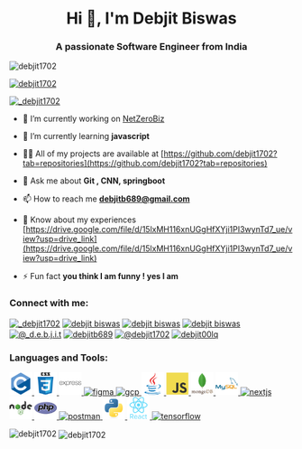 <h1 align="center">Hi 👋, I'm Debjit Biswas</h1>
<h3 align="center">A passionate Software Engineer from India</h3>

<p align="left"> <img src="https://komarev.com/ghpvc/?username=debjit1702&label=Profile%20views&color=0e75b6&style=flat" alt="debjit1702" /> </p>

<p align="left"> <a href="https://github.com/ryo-ma/github-profile-trophy"><img src="https://github-profile-trophy.vercel.app/?username=debjit1702" alt="debjit1702" /></a> </p>

<p align="left"> <a href="https://twitter.com/_debjit1702" target="blank"><img src="https://img.shields.io/twitter/follow/_debjit1702?logo=twitter&style=for-the-badge" alt="_debjit1702" /></a> </p>

- 🔭 I’m currently working on [NetZeroBiz](https://github.com/debjit1702/NetZeroBiz)

- 🌱 I’m currently learning **javascript**

- 👨‍💻 All of my projects are available at [https://github.com/debjit1702?tab=repositories](https://github.com/debjit1702?tab=repositories)

- 💬 Ask me about **Git , CNN, springboot**

- 📫 How to reach me **debjitb689@gmail.com**

- 📄 Know about my experiences [https://drive.google.com/file/d/15lxMH116xnUGgHfXYji1PI3wynTd7_ue/view?usp=drive_link](https://drive.google.com/file/d/15lxMH116xnUGgHfXYji1PI3wynTd7_ue/view?usp=drive_link)

- ⚡ Fun fact **you think I am funny ! yes I am**

<h3 align="left">Connect with me:</h3>
<p align="left">
<a href="https://twitter.com/_debjit1702" target="blank"><img align="center" src="https://raw.githubusercontent.com/rahuldkjain/github-profile-readme-generator/master/src/images/icons/Social/twitter.svg" alt="_debjit1702" height="30" width="40" /></a>
<a href="https://linkedin.com/in/debjit biswas" target="blank"><img align="center" src="https://raw.githubusercontent.com/rahuldkjain/github-profile-readme-generator/master/src/images/icons/Social/linked-in-alt.svg" alt="debjit biswas" height="30" width="40" /></a>
<a href="https://kaggle.com/debjit biswas" target="blank"><img align="center" src="https://raw.githubusercontent.com/rahuldkjain/github-profile-readme-generator/master/src/images/icons/Social/kaggle.svg" alt="debjit biswas" height="30" width="40" /></a>
<a href="https://fb.com/debjit biswas" target="blank"><img align="center" src="https://raw.githubusercontent.com/rahuldkjain/github-profile-readme-generator/master/src/images/icons/Social/facebook.svg" alt="debjit biswas" height="30" width="40" /></a>
<a href="https://instagram.com/@_d.e.b.j.i.t" target="blank"><img align="center" src="https://raw.githubusercontent.com/rahuldkjain/github-profile-readme-generator/master/src/images/icons/Social/instagram.svg" alt="@_d.e.b.j.i.t" height="30" width="40" /></a>
<a href="https://www.hackerrank.com/debjitb689" target="blank"><img align="center" src="https://raw.githubusercontent.com/rahuldkjain/github-profile-readme-generator/master/src/images/icons/Social/hackerrank.svg" alt="debjitb689" height="30" width="40" /></a>
<a href="https://www.leetcode.com/@debjit1702" target="blank"><img align="center" src="https://raw.githubusercontent.com/rahuldkjain/github-profile-readme-generator/master/src/images/icons/Social/leet-code.svg" alt="@debjit1702" height="30" width="40" /></a>
<a href="https://auth.geeksforgeeks.org/user/debjit00lq" target="blank"><img align="center" src="https://raw.githubusercontent.com/rahuldkjain/github-profile-readme-generator/master/src/images/icons/Social/geeks-for-geeks.svg" alt="debjit00lq" height="30" width="40" /></a>
</p>

<h3 align="left">Languages and Tools:</h3>
<p align="left"> <a href="https://www.cprogramming.com/" target="_blank" rel="noreferrer"> <img src="https://raw.githubusercontent.com/devicons/devicon/master/icons/c/c-original.svg" alt="c" width="40" height="40"/> </a> <a href="https://www.w3schools.com/css/" target="_blank" rel="noreferrer"> <img src="https://raw.githubusercontent.com/devicons/devicon/master/icons/css3/css3-original-wordmark.svg" alt="css3" width="40" height="40"/> </a> <a href="https://expressjs.com" target="_blank" rel="noreferrer"> <img src="https://raw.githubusercontent.com/devicons/devicon/master/icons/express/express-original-wordmark.svg" alt="express" width="40" height="40"/> </a> <a href="https://www.figma.com/" target="_blank" rel="noreferrer"> <img src="https://www.vectorlogo.zone/logos/figma/figma-icon.svg" alt="figma" width="40" height="40"/> </a> <a href="https://cloud.google.com" target="_blank" rel="noreferrer"> <img src="https://www.vectorlogo.zone/logos/google_cloud/google_cloud-icon.svg" alt="gcp" width="40" height="40"/> </a> <a href="https://www.java.com" target="_blank" rel="noreferrer"> <img src="https://raw.githubusercontent.com/devicons/devicon/master/icons/java/java-original.svg" alt="java" width="40" height="40"/> </a> <a href="https://developer.mozilla.org/en-US/docs/Web/JavaScript" target="_blank" rel="noreferrer"> <img src="https://raw.githubusercontent.com/devicons/devicon/master/icons/javascript/javascript-original.svg" alt="javascript" width="40" height="40"/> </a> <a href="https://www.mongodb.com/" target="_blank" rel="noreferrer"> <img src="https://raw.githubusercontent.com/devicons/devicon/master/icons/mongodb/mongodb-original-wordmark.svg" alt="mongodb" width="40" height="40"/> </a> <a href="https://www.mysql.com/" target="_blank" rel="noreferrer"> <img src="https://raw.githubusercontent.com/devicons/devicon/master/icons/mysql/mysql-original-wordmark.svg" alt="mysql" width="40" height="40"/> </a> <a href="https://nextjs.org/" target="_blank" rel="noreferrer"> <img src="https://cdn.worldvectorlogo.com/logos/nextjs-2.svg" alt="nextjs" width="40" height="40"/> </a> <a href="https://nodejs.org" target="_blank" rel="noreferrer"> <img src="https://raw.githubusercontent.com/devicons/devicon/master/icons/nodejs/nodejs-original-wordmark.svg" alt="nodejs" width="40" height="40"/> </a> <a href="https://www.php.net" target="_blank" rel="noreferrer"> <img src="https://raw.githubusercontent.com/devicons/devicon/master/icons/php/php-original.svg" alt="php" width="40" height="40"/> </a> <a href="https://postman.com" target="_blank" rel="noreferrer"> <img src="https://www.vectorlogo.zone/logos/getpostman/getpostman-icon.svg" alt="postman" width="40" height="40"/> </a> <a href="https://www.python.org" target="_blank" rel="noreferrer"> <img src="https://raw.githubusercontent.com/devicons/devicon/master/icons/python/python-original.svg" alt="python" width="40" height="40"/> </a> <a href="https://reactjs.org/" target="_blank" rel="noreferrer"> <img src="https://raw.githubusercontent.com/devicons/devicon/master/icons/react/react-original-wordmark.svg" alt="react" width="40" height="40"/> </a> <a href="https://www.tensorflow.org" target="_blank" rel="noreferrer"> <img src="https://www.vectorlogo.zone/logos/tensorflow/tensorflow-icon.svg" alt="tensorflow" width="40" height="40"/> </a> </p>

<p><img align="left" src="https://github-readme-stats.vercel.app/api/top-langs?username=debjit1702&show_icons=true&locale=en&layout=compact" alt="debjit1702" /></p>

<p>&nbsp;<img align="center" src="https://github-readme-stats.vercel.app/api?username=debjit1702&show_icons=true&locale=en" alt="debjit1702" /></p>

